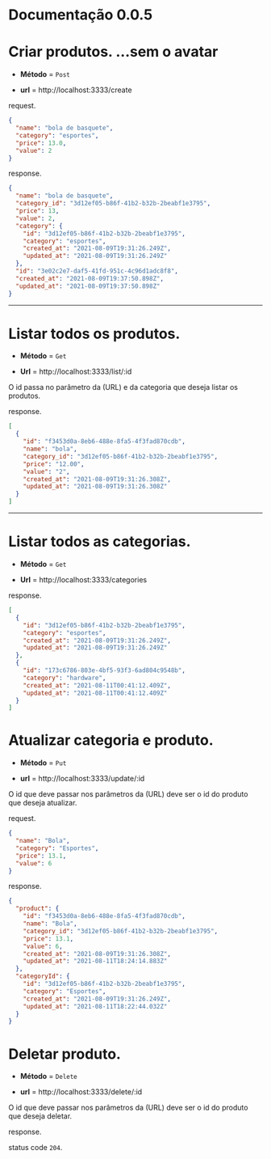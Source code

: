 # Documentação 0.0.5

# Criar produtos. ...sem o avatar

- **Método** = `Post`

- **url** = http://localhost:3333/create

request.

```json
{
  "name": "bola de basquete",
  "category": "esportes",
  "price": 13.0,
  "value": 2
}
```

response.

```json
{
  "name": "bola de basquete",
  "category_id": "3d12ef05-b86f-41b2-b32b-2beabf1e3795",
  "price": 13,
  "value": 2,
  "category": {
    "id": "3d12ef05-b86f-41b2-b32b-2beabf1e3795",
    "category": "esportes",
    "created_at": "2021-08-09T19:31:26.249Z",
    "updated_at": "2021-08-09T19:31:26.249Z"
  },
  "id": "3e02c2e7-daf5-41fd-951c-4c96d1adc8f8",
  "created_at": "2021-08-09T19:37:50.898Z",
  "updated_at": "2021-08-09T19:37:50.898Z"
}
```

---

# Listar todos os produtos.

- **Método** = `Get`

- **Url** = http://localhost:3333/list/:id

O id passa no parâmetro da (URL) e da categoria que deseja listar os produtos.

response.

```json
[
  {
    "id": "f3453d0a-8eb6-488e-8fa5-4f3fad870cdb",
    "name": "bola",
    "category_id": "3d12ef05-b86f-41b2-b32b-2beabf1e3795",
    "price": "12.00",
    "value": "2",
    "created_at": "2021-08-09T19:31:26.308Z",
    "updated_at": "2021-08-09T19:31:26.308Z"
  }
]
```

---

# Listar todos as categorias.

- **Método** = `Get`

- **Url** = http://localhost:3333/categories

response.

```json
[
  {
    "id": "3d12ef05-b86f-41b2-b32b-2beabf1e3795",
    "category": "esportes",
    "created_at": "2021-08-09T19:31:26.249Z",
    "updated_at": "2021-08-09T19:31:26.249Z"
  },
  {
    "id": "173c6786-803e-4bf5-93f3-6ad804c9548b",
    "category": "hardware",
    "created_at": "2021-08-11T00:41:12.409Z",
    "updated_at": "2021-08-11T00:41:12.409Z"
  }
]
```

# Atualizar categoria e produto.

- **Método** = `Put`

- **url** = http://localhost:3333/update/:id

O id que deve passar nos parâmetros da (URL) deve ser o id do produto que deseja atualizar.

request.

```json
{
  "name": "Bola",
  "category": "Esportes",
  "price": 13.1,
  "value": 6
}
```

response.

```json
{
  "product": {
    "id": "f3453d0a-8eb6-488e-8fa5-4f3fad870cdb",
    "name": "Bola",
    "category_id": "3d12ef05-b86f-41b2-b32b-2beabf1e3795",
    "price": 13.1,
    "value": 6,
    "created_at": "2021-08-09T19:31:26.308Z",
    "updated_at": "2021-08-11T18:24:14.883Z"
  },
  "categoryId": {
    "id": "3d12ef05-b86f-41b2-b32b-2beabf1e3795",
    "category": "Esportes",
    "created_at": "2021-08-09T19:31:26.249Z",
    "updated_at": "2021-08-11T18:22:44.032Z"
  }
}
```

# Deletar produto.

- **Método** = `Delete`

- **url** = http://localhost:3333/delete/:id

O id que deve passar nos parâmetros da (URL) deve ser o id do produto que deseja deletar.

response.

status code `204`.

